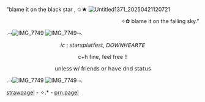 
 "blame it on the black star , ✩★
![Untitled1371_20250421120721](https://github.com/user-attachments/assets/adfb5602-4441-41a5-8534-f076bdde5f92)

 <p align="right">✧✿ blame it on the falling sky."



.⤑![IMG_7749](https://github.com/user-attachments/assets/fadcf8e7-314a-4571-8d5f-444775721c85)
![IMG_7749](https://github.com/user-attachments/assets/d28aaa30-6137-4853-88ee-b93c64ec9d61)⤑.

<p align="center" height="100">𝘪𝘤 ; 𝘴𝘵𝘢𝘳𝘴𝘱𝘭𝘢𝘵𝘧𝘦𝘴𝘵, 𝘋𝘖𝘞𝘕𝘏𝘌𝘈𝘙𝘛𝘌

<p align="center"> c+h fine, feel free !!
<p align="center" height="10"> 𝗎𝗇𝗅𝖾𝗌𝗌 𝗐/ 𝖿𝗋𝗂𝖾𝗇𝖽𝗌 𝗈𝗋 𝗁𝖺𝗏𝖾 𝖽𝗇𝖽 𝗌𝗍𝖺𝗍𝗎𝗌
 
.⤑![IMG_7749](https://github.com/user-attachments/assets/fadcf8e7-314a-4571-8d5f-444775721c85)
![IMG_7749](https://github.com/user-attachments/assets/d28aaa30-6137-4853-88ee-b93c64ec9d61)⤑.


[strawpage!](https://junk3nstein.straw.page) - ✧.* - [prn.page!](https://en.pronouns.page/@junk3nstein#google_vignette)
